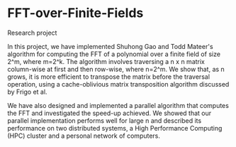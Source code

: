 # FFT-over-Finite-Fields
Research project

In this project, we have implemented Shuhong Gao and Todd Mateer's algorithm for computing the FFT of a polynomial over a finite field of size 2^m,  where m=2^k. The algorithm involves traversing a n x n matrix column-wise at first and then row-wise, where n=2^m. We show that, as n grows, it is more efficient to transpose the matrix before the traversal operation, using a cache-oblivious matrix transposition algorithm discussed by Frigo et al.

We have also designed and implemented a parallel algorithm that computes the FFT and investigated the speed-up achieved. We showed that our parallel implementation performs well for large n and described its performance on two distributed systems, a High Performance Computing (HPC) cluster and a personal network of computers.
